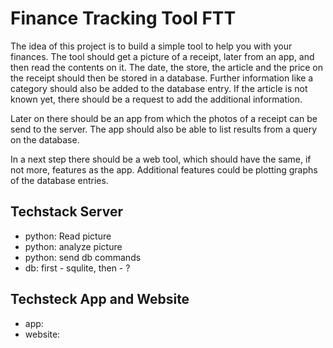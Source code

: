 # Finance Tracking Tool FTT

The idea of this project is to build a simple tool to help you with your finances.
The tool should get a picture of a receipt, later from an app, and then read the contents on it. 
The date, the store, the article and the price on the receipt should then be stored in a database. 
Further information like a category should also be added to the database entry.
If the article is not known yet, there should be a request to add the additional information. 

Later on there should be an app from which the photos of a receipt can be send to the server. 
The app should also be able to list results from a query on the database.

In a next step there should be a web tool, which should have the same, if not more, features as the app.
Additional features could be plotting graphs of the database entries.

## Techstack Server

* python: Read picture
* python: analyze picture
* python: send db commands
* db: first - squlite, then - ?

## Techsteck App and Website

* app:
* website:

